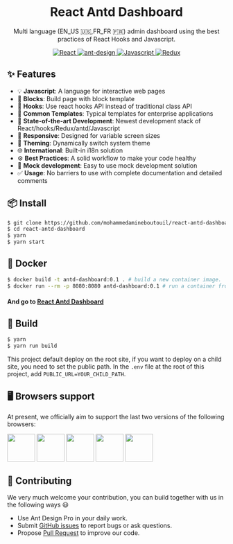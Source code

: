 <h1 align="center">React Antd Dashboard</h1>

<div align="center">

Multi language (EN_US 🇺🇸,FR_FR 🇫🇷) admin dashboard using the best practices of React Hooks and Javascript.

<a href="https://github.com/facebook/react">
  <img src="https://img.shields.io/badge/react-17.0.1-brightgreen" alt="React">
</a>
<a href="https://github.com/ant-design/ant-design">
  <img src="https://img.shields.io/badge/ant--design-4.14.0-brightgreen" alt="ant-design">
</a>
<a href="https://github.com/microsoft/Javascript" rel="nofollow">
  <img src="https://img.shields.io/badge/Javascript-ES6-brightgreen" alt="Javascript">
</a>
<a href="https://github.com/reduxjs/redux" rel="nofollow">
  <img src="https://img.shields.io/badge/redux-7.2.2-brightgreen" alt="Redux">
</a>
</div>

## ✨ Features

- 💡 **Javascript**: A language for interactive web pages
- 📜 **Blocks**: Build page with block template
- 💎 **Hooks**: Use react hooks API instead of traditional class API
- 📐 **Common Templates**: Typical templates for enterprise applications
- 🚀 **State-of-the-art Development**: Newest development stack of React/hooks/Redux/antd/Javascript
- 📱 **Responsive**: Designed for variable screen sizes
- 🎨 **Theming**: Dynamically switch system theme
- 🌐 **International**: Built-in i18n solution
- ⚙️ **Best Practices**: A solid workflow to make your code healthy
- 🔢 **Mock development**: Easy to use mock development solution
- ✅ **Usage**: No barriers to use with complete documentation and detailed comments

## 📦 Install

```bash
$ git clone https://github.com/mohammedamineboutouil/react-antd-dashboard.git
$ cd react-antd-dashboard
$ yarn
$ yarn start
```

## 🐳 Docker

```bash
$ docker build -t antd-dashboard:0.1 . # build a new container image.
$ docker run --rm -p 8080:8080 antd-dashboard:0.1 # run a container from the image.
```

#### And go to [React Antd Dashboard](http://localhost:8080)

## 🔨 Build

```bash
$ yarn
$ yarn run build
```

This project default deploy on the root site, if you want to deploy on a child site, you need to set the public path. In
the `.env` file at the root of this project, add `PUBLIC_URL=YOUR_CHILD_PATH`.

## 🖥 Browsers support

At present, we officially aim to support the last two versions of the following browsers:

<img src="https://s3.amazonaws.com/creativetim_bucket/github/browser/chrome.png" width="64" height="64"> <img src="https://s3.amazonaws.com/creativetim_bucket/github/browser/firefox.png" width="64" height="64"> <img src="https://s3.amazonaws.com/creativetim_bucket/github/browser/edge.png" width="64" height="64"> <img src="https://s3.amazonaws.com/creativetim_bucket/github/browser/safari.png" width="64" height="64"> <img src="https://s3.amazonaws.com/creativetim_bucket/github/browser/opera.png" width="64" height="64">

## 🤝 Contributing

We very much welcome your contribution, you can build together with us in the following ways 😃

- Use Ant Design Pro in your daily work.
- Submit [GitHub issues](https://github.com/mohammedamineboutouil/react-antd-dashboard/issues) to report bugs or ask
  questions.
- Propose [Pull Request](https://github.com/mohammedamineboutouil/react-antd-dashboard/pulls) to improve our code.

